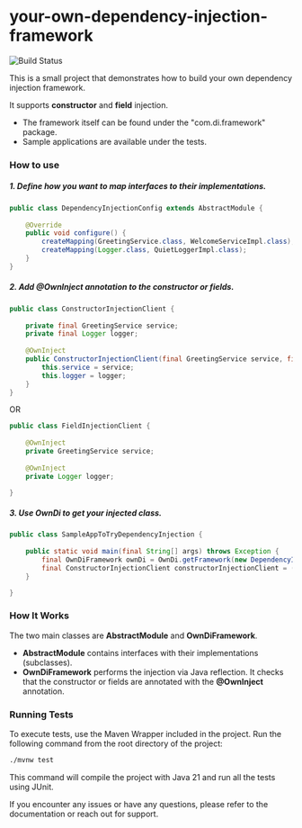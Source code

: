 # your-own-dependency-injection-framework

![Build Status](https://github.com/your-username/your-own-dependency-injection-framework/actions/workflows/maven.yml/badge.svg)

This is a small project that demonstrates how to build your own dependency injection framework. 

It supports **constructor** and **field** injection.

- The framework itself can be found under the "com.di.framework" package.
- Sample applications are available under the tests.

### How to use

##### 1. Define how you want to map interfaces to their implementations.

```java
public class DependencyInjectionConfig extends AbstractModule {
    
    @Override
    public void configure() {
        createMapping(GreetingService.class, WelcomeServiceImpl.class);
        createMapping(Logger.class, QuietLoggerImpl.class);
    }
}
```

##### 2. Add **@OwnInject** annotation to the constructor or fields.

```java
public class ConstructorInjectionClient {
    
    private final GreetingService service;
    private final Logger logger;
    
    @OwnInject
    public ConstructorInjectionClient(final GreetingService service, final Logger logger) {
        this.service = service;
        this.logger = logger;
    }
}
```

OR

```java
public class FieldInjectionClient {
    
    @OwnInject
    private GreetingService service;
    
    @OwnInject
    private Logger logger;

}
```

##### 3. Use **OwnDi** to get your injected class.

```java
public class SampleAppToTryDependencyInjection {
    
    public static void main(final String[] args) throws Exception {
        final OwnDiFramework ownDi = OwnDi.getFramework(new DependencyInjectionConfig());
        final ConstructorInjectionClient constructorInjectionClient = (ConstructorInjectionClient) ownDi.inject(ConstructorInjectionClient.class);
    }

}
```

### How It Works

The two main classes are **AbstractModule** and **OwnDiFramework**.
 
* **AbstractModule** contains interfaces with their implementations (subclasses).
* **OwnDiFramework** performs the injection via Java reflection. It checks that the constructor or fields are annotated with the **@OwnInject** annotation.
 

### Running Tests

To execute tests, use the Maven Wrapper included in the project. Run the following command from the root directory of the project:

```sh
./mvnw test
```

This command will compile the project with Java 21 and run all the tests using JUnit.

If you encounter any issues or have any questions, please refer to the documentation or reach out for support.